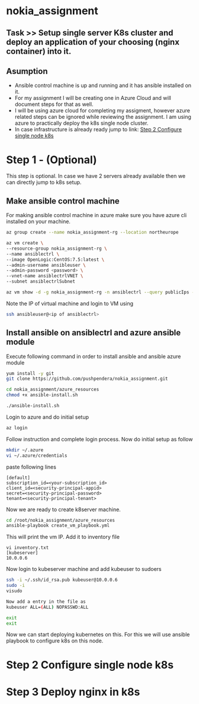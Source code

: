 # nokia_assignment

## Task >> Setup single server K8s cluster and deploy an application of your choosing (nginx container) into it.

## Asumption 
- Ansible control machine is up and running and it has ansible installed on it. 
- For my assignment I will be creating one in Azure Cloud and will document steps for that as well.
- I will be using azure cloud for completing my assigment, however azure related steps can be ignored while reviewing the assignment. I am using azure to practically deploy the k8s single node cluster. 
- In case infrastructure is already ready jump to
link: [Step 2 Configure single node k8s](#step-2-configure-single-node-k8s)

# Step 1 - (Optional)
This step is optional. In case we have 2 servers already available then we can directly jump to k8s setup.
## Make ansible control machine
For making ansible control machine in azure make sure you have azure cli installed on your machine.

```bash
az group create --name nokia_assignment-rg --location northeurope

az vm create \
--resource-group nokia_assignment-rg \
--name ansiblectrl \
--image OpenLogic:CentOS:7.5:latest \
--admin-username ansibleuser \
--admin-password <password> \
--vnet-name ansiblectrlVNET \
--subnet ansiblectrlSubnet

az vm show -d -g nokia_assignment-rg -n ansiblectrl --query publicIps -o tsv

```

Note the IP of virtual machine and login to VM using

```bash 
ssh ansibleuser@<ip of ansiblectrl>
```

## Install ansible on ansiblectrl and azure ansible module

Execute following command in order to install ansible and ansible azure module

```bash
yum install -y git
git clone https://github.com/pushpendera/nokia_assignment.git

cd nokia_assignment/azure_resources
chmod +x ansible-install.sh

./ansible-install.sh
```

Login to azure and do initial setup
```bash
az login
```
Follow instruction and complete login process. Now do initial setup as follow

```bash
mkdir ~/.azure
vi ~/.azure/credentials
```

paste following lines

```vi
[default]
subscription_id=<your-subscription_id>
client_id=<security-principal-appid>
secret=<security-principal-password>
tenant=<security-principal-tenant>
```

Now we are ready to create k8server machine.

```bash
cd /root/nokia_assignment/azure_resources
ansible-playbook create_vm_playbook.yml
```

This will print the vm IP. Add it to inventory file
```vi
vi inventory.txt
[kubeserver]
10.0.0.6
```

Now login to kubeserver machine and add kubeuser to sudoers

```bash
ssh -i ~/.ssh/id_rsa.pub kubeuser@10.0.0.6
sudo -i
visudo

Now add a entry in the file as
kubeuser ALL=(ALL) NOPASSWD:ALL

exit
exit
```

Now we can start deploying kubernetes on this. For this we will use ansible playbook to configure k8s on this node.

# Step 2 Configure single node k8s



# Step 3 Deploy nginx in k8s
